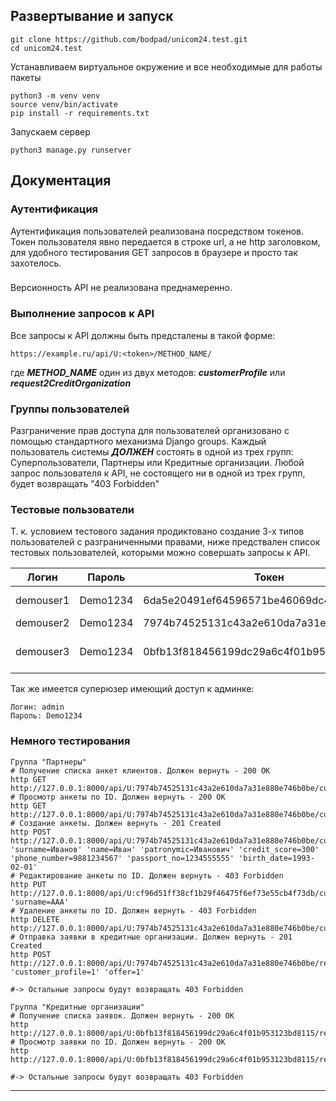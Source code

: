 ## Развертывание и запуск
```
git clone https://github.com/bodpad/unicom24.test.git
cd unicom24.test
```
Устанавливаем виртуальное окружение и все необходимые для работы пакеты
```
python3 -m venv venv
source venv/bin/activate
pip install -r requirements.txt
```

Запускаем сервер
```
python3 manage.py runserver
```

## Документация

### Аутентификация
Аутентификация пользователей реализована посредством токенов. Токен пользователя явно передается в строке url, а не http заголовком, для удобного тестирования GET запросов в браузере и просто так захотелось.

###
Версионность API не реализована преднамеренно.

### Выполнение запросов к API
Все запросы к API должны быть предсталены в такой форме:

    https://example.ru/api/U:<token>/METHOD_NAME/

где ***METHOD_NAME*** один из двух методов: ***customerProfile*** или ***request2CreditOrganization***

### Группы пользователей
Разграничение прав доступа для пользователей организовано с помощью стандартного механизма Django groups.
Каждый пользователь системы ***ДОЛЖЕН*** состоять в одной из трех групп: Суперпользователи, Партнеры или Кредитные организации.
Любой запрос пользователя к API, не состоящего ни в одной из трех групп, будет возвращать "403 Forbidden"

### Тестовые пользователи
Т. к. условием тестового задания продиктовано создание 3-х типов пользователей с разграниченными правами, ниже предствален список тестовых пользователей, которыми можно совершать запросы к API.

| Логин | Пароль | Токен | Группа |
| ----- | ------ | ----- | ------ |
| demouser1 | Demo1234 | 6da5e20491ef64596571be46069dc41c00b0d2bb | Суперпользователи (superuser) |
| demouser2 | Demo1234 | 7974b74525131c43a2e610da7a31e880e746b0be | Партнеры (partner) |
| demouser3 | Demo1234 | 0bfb13f818456199dc29a6c4f01b953123bd8115 | Кредитные организации (credit_organization) |

Так же имеется суперюзер имеющий доступ к админке:
```
Логин: admin
Пароль: Demo1234
```

### Немного тестирования
    Группа "Партнеры"
    # Получение списка анкет клиентов. Должен вернуть - 200 OK
    http GET http://127.0.0.1:8000/api/U:7974b74525131c43a2e610da7a31e880e746b0be/customerProfile/
    # Просмотр анкеты по ID. Должен вернуть - 200 OK
    http GET http://127.0.0.1:8000/api/U:7974b74525131c43a2e610da7a31e880e746b0be/customerProfile/1/
    # Cоздание анкеты. Должен вернуть - 201 Created
    http POST http://127.0.0.1:8000/api/U:7974b74525131c43a2e610da7a31e880e746b0be/customerProfile/ 'surname=Иванов' 'name=Иван' 'patronymic=Иванович' 'credit_score=300' 'phone_number=9881234567' 'passport_no=1234555555' 'birth_date=1993-02-01'
    # Редактирование анкеты по ID. Должен вернуть - 403 Forbidden
    http PUT http://127.0.0.1:8000/api/U:cf96d51ff38cf1b29f46475f6ef73e55cb4f73db/customerProfile/1/ 'surname=ААА'
    # Удаление анкеты по ID. Должен вернуть - 403 Forbidden
    http DELETE http://127.0.0.1:8000/api/U:7974b74525131c43a2e610da7a31e880e746b0be/customerProfile/1/
    # Отправка заявки в кредитные организации. Должен вернуть - 201 Created
    http POST http://127.0.0.1:8000/api/U:7974b74525131c43a2e610da7a31e880e746b0be/request2CreditOrganization/ 'customer_profile=1' 'offer=1'
    
    #-> Остальные запросы будут возвращать 403 Forbidden
    
    Группа "Кредитные организации"
    # Получение списка заявок. Должен вернуть - 200 OK
    http http://127.0.0.1:8000/api/U:0bfb13f818456199dc29a6c4f01b953123bd8115/request2CreditOrganization/
    # Просмотр заявки по ID. Должен вернуть - 200 OK
    http http://127.0.0.1:8000/api/U:0bfb13f818456199dc29a6c4f01b953123bd8115/request2CreditOrganization/1/
    
    #-> Остальные запросы будут возвращать 403 Forbidden
    
***
